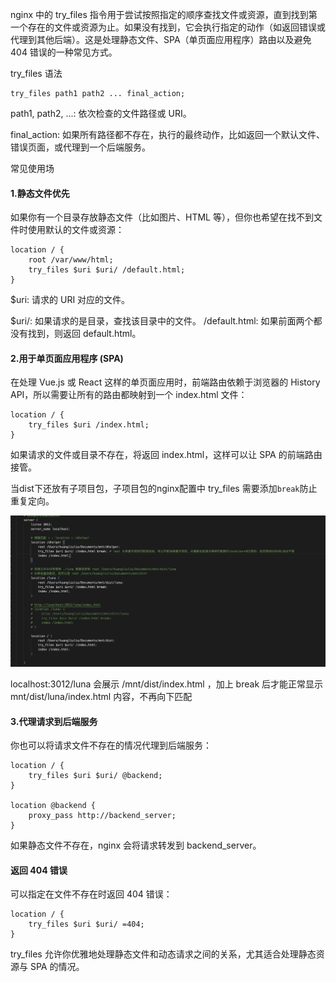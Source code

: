 nginx 中的 try_files 指令用于尝试按照指定的顺序查找文件或资源，直到找到第一个存在的文件或资源为止。如果没有找到，它会执行指定的动作（如返回错误或代理到其他后端）。这是处理静态文件、SPA（单页面应用程序）路由以及避免 404 错误的一种常见方式。

try_files 语法
```nginx
try_files path1 path2 ... final_action;
```
path1, path2, ...: 依次检查的文件路径或 URI。

final_action: 如果所有路径都不存在，执行的最终动作，比如返回一个默认文件、错误页面，或代理到一个后端服务。

常见使用场

#### 1.静态文件优先
   
如果你有一个目录存放静态文件（比如图片、HTML 等），但你也希望在找不到文件时使用默认的文件或资源：
```nginx
location / {
    root /var/www/html;
    try_files $uri $uri/ /default.html;
}
```
$uri: 请求的 URI 对应的文件。


$uri/: 如果请求的是目录，查找该目录中的文件。
/default.html: 如果前面两个都没有找到，则返回 default.html。

#### 2.用于单页面应用程序 (SPA)
在处理 Vue.js 或 React 这样的单页面应用时，前端路由依赖于浏览器的 History API，所以需要让所有的路由都映射到一个 index.html 文件：

```nginx
location / {
    try_files $uri /index.html;
}
```
如果请求的文件或目录不存在，将返回 index.html，这样可以让 SPA 的前端路由接管。 

当dist下还放有子项目包，子项目包的nginx配置中 try_files 需要添加`break`防止重复定向。

![alt text](./images/try_file.png)

localhost:3012/luna 会展示 /mnt/dist/index.html ，加上 break 后才能正常显示 mnt/dist/luna/index.html 内容，不再向下匹配

#### 3.代理请求到后端服务
你也可以将请求文件不存在的情况代理到后端服务：

```nginx
location / {
    try_files $uri $uri/ @backend;
}

location @backend {
    proxy_pass http://backend_server;
}
```
如果静态文件不存在，nginx 会将请求转发到 backend_server。

#### 返回 404 错误
可以指定在文件不存在时返回 404 错误：
```nginx
location / {
    try_files $uri $uri/ =404;
}
```
try_files 允许你优雅地处理静态文件和动态请求之间的关系，尤其适合处理静态资源与 SPA 的情况。